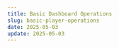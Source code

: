```yaml
---
title: Basic Dashboard Operations
slug: basic-player-operations
date: 2025-05-03
update: 2025-05-03
---
```

